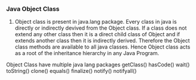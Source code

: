### Java Object Class
1. Object class is present in java.lang package. Every class in java is directly or indirectly devived from the Object class. If a class does not extend any other class then it is a direct child class of Object and if extends another class then it is indirectly derived. Therefore the Object class methods are available to all java classes. Hence Object class acts as a root of the inheritance hierarchy in any Java Program.

Object Class have multiple java  lang packages
getClass()
hasCode()
wait()
toString()
clone()
equals()
finalize()
notify()
notifyall()
